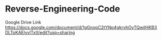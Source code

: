 # Reverse-Engineering-Code

Google Drive Link https://docs.google.com/document/d/1gGnopC2tYNp4gkrvhOyTQwilHKB3DLToKAElyvlTxtI/edit?usp=sharing
